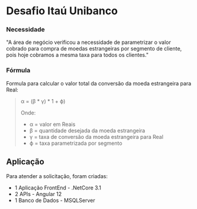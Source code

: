 # Desafio Itaú Unibanco

### Necessidade

"A área de negócio verificou a necessidade de parametrizar o valor cobrado para compra de moedas estrangeiras por segmento de cliente, pois hoje cobramos a mesma taxa para todos os clientes." 

### Fórmula 

Formula para calcular o valor total da conversão da moeda estrangeira para Real:

> α = (β * γ) * 1 + ϕ)
>
>Onde:
> * α = valor em Reais
> * β = quantidade desejada da moeda estrangeira
> * γ = taxa de conversão da moeda estrangeira para Real
> * ϕ = taxa parametrizada por segmento

## Aplicação

Para atender a solicitação, foram criadas:
* 1 Aplicação FrontEnd - .NetCore 3.1
* 2 APIs - Angular 12
* 1 Banco de Dados - MSQLServer
